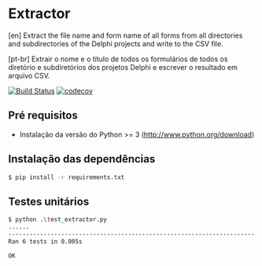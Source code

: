 # Extractor

[en] Extract the file name and form name of all forms from all directories and subdirectories of the Delphi projects and write to the CSV file.

[pt-br] Extrair o nome e o título de todos os formulários de todos os diretório e subdiretórios dos projetos Delphi e escrever o resultado em arquivo CSV.

[![Build Status](https://travis-ci.org/intelecto/extractor.svg)](https://travis-ci.org/intelecto/extractor)
[![codecov](https://codecov.io/gh/intelecto/extractor/branch/master/graph/badge.svg)](https://codecov.io/gh/intelecto/extractor) 
   
Pré requisitos
-------

  * Instalação da versão do Python >= 3 (http://www.python.org/download)
  
Instalação das dependências
-------

```bash
$ pip install -r requirements.txt
```

Testes unitários
---------

```bash
$ python .\test_extractor.py
......
----------------------------------------------------------------------
Ran 6 tests in 0.005s

OK
```
